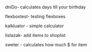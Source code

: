 dniDo- calculates days till your birthday

flexboxtest- testing flexboxes

kalkluator - simple calculator

listazak- add items to shoplist

sweter - calculates how much $ for item
